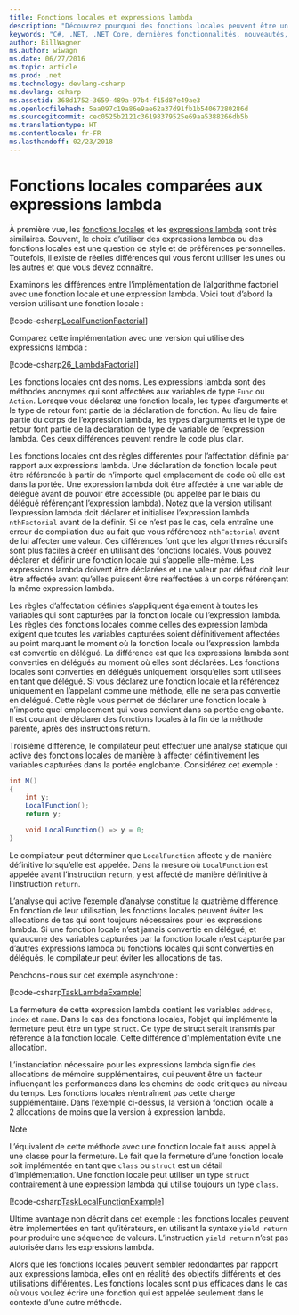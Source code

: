 ```yaml
---
title: Fonctions locales et expressions lambda
description: "Découvrez pourquoi des fonctions locales peuvent être un meilleur choix que les expressions lambda."
keywords: "C#, .NET, .NET Core, dernières fonctionnalités, nouveautés, fonctions locales, expressions lambda"
author: BillWagner
ms.author: wiwagn
ms.date: 06/27/2016
ms.topic: article
ms.prod: .net
ms.technology: devlang-csharp
ms.devlang: csharp
ms.assetid: 368d1752-3659-489a-97b4-f15d87e49ae3
ms.openlocfilehash: 5aa097c19a86e9ae62a37d91fb1b54067280286d
ms.sourcegitcommit: cec0525b2121c36198379525e69aa5388266db5b
ms.translationtype: HT
ms.contentlocale: fr-FR
ms.lasthandoff: 02/23/2018
---
```

# <a name="local-functions-compared-to-lambda-expressions"></a>Fonctions locales comparées aux expressions lambda

À première vue, les [fonctions locales](programming-guide/classes-and-structs/local-functions.md) et les [expressions lambda](lambda-expressions.md) sont très similaires. Souvent, le choix d’utiliser des expressions lambda ou des fonctions locales est une question de style et de préférences personnelles. Toutefois, il existe de réelles différences qui vous feront utiliser les unes ou les autres et que vous devez connaître.

Examinons les différences entre l’implémentation de l’algorithme factoriel avec une fonction locale et une expression lambda. Voici tout d’abord la version utilisant une fonction locale :

[!code-csharp[LocalFunctionFactorial](../../samples/snippets/csharp/new-in-7/MathUtilities.cs#37_LocalFunctionFactorial "Recursive factorial using local function")]

Comparez cette implémentation avec une version qui utilise des expressions lambda :

[!code-csharp[26_LambdaFactorial](../../samples/snippets/csharp/new-in-7/MathUtilities.cs#38_LambdaFactorial "Recursive factorial using lambda expressions")]

Les fonctions locales ont des noms. Les expressions lambda sont des méthodes anonymes qui sont affectées aux variables de type `Func` ou `Action`. Lorsque vous déclarez une fonction locale, les types d’arguments et le type de retour font partie de la déclaration de fonction. Au lieu de faire partie du corps de l’expression lambda, les types d’arguments et le type de retour font partie de la déclaration de type de variable de l’expression lambda. Ces deux différences peuvent rendre le code plus clair.

Les fonctions locales ont des règles différentes pour l’affectation définie par rapport aux expressions lambda. Une déclaration de fonction locale peut être référencée à partir de n’importe quel emplacement de code où elle est dans la portée. Une expression lambda doit être affectée à une variable de délégué avant de pouvoir être accessible (ou appelée par le biais du délégué référençant l’expression lambda). Notez que la version utilisant l’expression lambda doit déclarer et initialiser l’expression lambda `nthFactorial` avant de la définir. Si ce n’est pas le cas, cela entraîne une erreur de compilation due au fait que vous référencez `nthFactorial` avant de lui affecter une valeur.
Ces différences font que les algorithmes récursifs sont plus faciles à créer en utilisant des fonctions locales. Vous pouvez déclarer et définir une fonction locale qui s’appelle elle-même. Les expressions lambda doivent être déclarées et une valeur par défaut doit leur être affectée avant qu’elles puissent être réaffectées à un corps référençant la même expression lambda.

Les règles d’affectation définies s’appliquent également à toutes les variables qui sont capturées par la fonction locale ou l’expression lambda. Les règles des fonctions locales comme celles des expression lambda exigent que toutes les variables capturées soient définitivement affectées au point marquant le moment où la fonction locale ou l’expression lambda est convertie en délégué. La différence est que les expressions lambda sont converties en délégués au moment où elles sont déclarées. Les fonctions locales sont converties en délégués uniquement lorsqu’elles sont utilisées en tant que délégué. Si vous déclarez une fonction locale et la référencez uniquement en l’appelant comme une méthode, elle ne sera pas convertie en délégué. Cette règle vous permet de déclarer une fonction locale à n’importe quel emplacement qui vous convient dans sa portée englobante. Il est courant de déclarer des fonctions locales à la fin de la méthode parente, après des instructions return.

Troisième différence, le compilateur peut effectuer une analyse statique qui active des fonctions locales de manière à affecter définitivement les variables capturées dans la portée englobante. Considérez cet exemple :

```csharp
int M()
{
    int y;
    LocalFunction();
    return y;

    void LocalFunction() => y = 0;
}
```

Le compilateur peut déterminer que `LocalFunction` affecte `y` de manière définitive lorsqu’elle est appelée. Dans la mesure où `LocalFunction` est appelée avant l’instruction `return`, `y` est affecté de manière définitive à l’instruction `return`.

L’analyse qui active l’exemple d’analyse constitue la quatrième différence.
En fonction de leur utilisation, les fonctions locales peuvent éviter les allocations de tas qui sont toujours nécessaires pour les expressions lambda. Si une fonction locale n’est jamais convertie en délégué, et qu’aucune des variables capturées par la fonction locale n’est capturée par d’autres expressions lambda ou fonctions locales qui sont converties en délégués, le compilateur peut éviter les allocations de tas. 

Penchons-nous sur cet exemple asynchrone :

[!code-csharp[TaskLambdaExample](../../samples/snippets/csharp/new-in-7/AsyncWork.cs#36_TaskLambdaExample "Task returning method with lambda expression")]

La fermeture de cette expression lambda contient les variables `address`, `index` et `name`. Dans le cas des fonctions locales, l’objet qui implémente la fermeture peut être un type `struct`. Ce type de struct serait transmis par référence à la fonction locale. Cette différence d’implémentation évite une allocation.

L’instanciation nécessaire pour les expressions lambda signifie des allocations de mémoire supplémentaires, qui peuvent être un facteur influençant les performances dans les chemins de code critiques au niveau du temps.
Les fonctions locales n’entraînent pas cette charge supplémentaire. Dans l’exemple ci-dessus, la version à fonction locale a 2 allocations de moins que la version à expression lambda.

> [!NOTE]
> L’équivalent de cette méthode avec une fonction locale fait aussi appel à une classe pour la fermeture. Le fait que la fermeture d’une fonction locale soit implémentée en tant que `class` ou `struct` est un détail d’implémentation. Une fonction locale peut utiliser un type `struct` contrairement à une expression lambda qui utilise toujours un type `class`.

[!code-csharp[TaskLocalFunctionExample](../../samples/snippets/csharp/new-in-7/AsyncWork.cs#29_TaskExample "Task returning method with local function")]

Ultime avantage non décrit dans cet exemple : les fonctions locales peuvent être implémentées en tant qu’itérateurs, en utilisant la syntaxe `yield return` pour produire une séquence de valeurs. L’instruction `yield return` n’est pas autorisée dans les expressions lambda.

Alors que les fonctions locales peuvent sembler redondantes par rapport aux expressions lambda, elles ont en réalité des objectifs différents et des utilisations différentes.
Les fonctions locales sont plus efficaces dans le cas où vous voulez écrire une fonction qui est appelée seulement dans le contexte d’une autre méthode.
